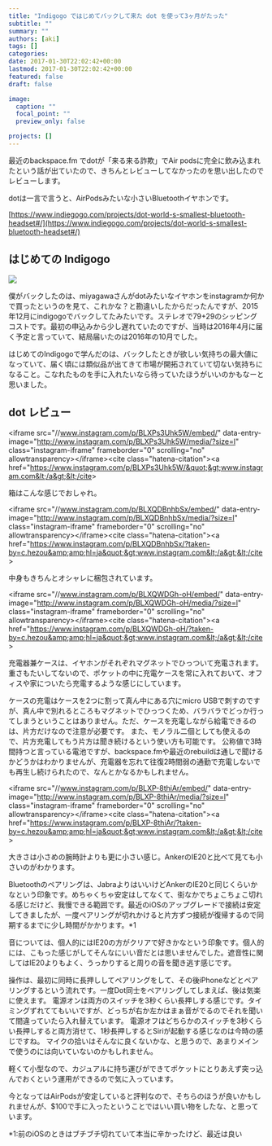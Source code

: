 ```yaml
---
title: "Indigogo ではじめてバックして来た dot を使って3ヶ月がたった"
subtitle: ""
summary: ""
authors: [aki]
tags: []
categories: 
date: 2017-01-30T22:02:42+00:00
lastmod: 2017-01-30T22:02:42+00:00
featured: false
draft: false

image:
  caption: ""
  focal_point: ""
  preview_only: false

projects: []
---
```

最近のbackspace.fm でdotが「来る来る詐欺」でAir podsに完全に飲み込まれたという話が出ていたので、きちんとレビューしてなかったのを思い出したのでレビューします。

dotは一言で言うと、AirPodsみたいな小さいBluetoothイヤホンです。

[https://www.indiegogo.com/projects/dot-world-s-smallest-bluetooth-headset#/](https://www.indiegogo.com/projects/dot-world-s-smallest-bluetooth-headset#/)

## はじめての Indigogo

![](/img/2017/01/30/220242/20170130213220.png)

僕がバックしたのは、miyagawaさんがdotみたいなイヤホンをinstagramか何かで買ったというのを見て、これかな？と勘違いしたからだったんですが、2015年12月にindigogoでバックしてたみたいです。ステレオで$79+$29のシッピングコストです。最初の申込みから少し遅れていたのですが、当時は2016年4月に届く予定と言っていて、結局届いたのは2016年の10月でした。

はじめてのIndigogoで学んだのは、バックしたときが欲しい気持ちの最大値になっていて、届く頃には類似品が出てきて市場が開拓されていて切ない気持ちになること。こなれたものを手に入れたいなら待っていたほうがいいのかもなーと思いました。

## dot レビュー

&lt;iframe src=&quot;//www.instagram.com/p/BLXPs3Uhk5W/embed/&quot; data-entry-image=&quot;http://www.instagram.com/p/BLXPs3Uhk5W/media/?size=l&quot; class=&quot;instagram-iframe&quot; frameborder=&quot;0&quot; scrolling=&quot;no&quot; allowtransparency&gt;&lt;/iframe&gt;&lt;cite class=&quot;hatena-citation&quot;&gt;&lt;a href=&quot;https://www.instagram.com/p/BLXPs3Uhk5W/&quot;&gt;www.instagram.com&lt;/a&gt;&lt;/cite&gt;

箱はこんな感じでおしゃれ。

&lt;iframe src=&quot;//www.instagram.com/p/BLXQDBnhbSx/embed/&quot; data-entry-image=&quot;http://www.instagram.com/p/BLXQDBnhbSx/media/?size=l&quot; class=&quot;instagram-iframe&quot; frameborder=&quot;0&quot; scrolling=&quot;no&quot; allowtransparency&gt;&lt;/iframe&gt;&lt;cite class=&quot;hatena-citation&quot;&gt;&lt;a href=&quot;https://www.instagram.com/p/BLXQDBnhbSx/?taken-by=c.hezou&amp;amp;hl=ja&quot;&gt;www.instagram.com&lt;/a&gt;&lt;/cite&gt;

中身もきちんとオシャレに梱包されています。

&lt;iframe src=&quot;//www.instagram.com/p/BLXQWDGh-oH/embed/&quot; data-entry-image=&quot;http://www.instagram.com/p/BLXQWDGh-oH/media/?size=l&quot; class=&quot;instagram-iframe&quot; frameborder=&quot;0&quot; scrolling=&quot;no&quot; allowtransparency&gt;&lt;/iframe&gt;&lt;cite class=&quot;hatena-citation&quot;&gt;&lt;a href=&quot;https://www.instagram.com/p/BLXQWDGh-oH/?taken-by=c.hezou&amp;amp;hl=ja&quot;&gt;www.instagram.com&lt;/a&gt;&lt;/cite&gt;

充電器兼ケースは、イヤホンがそれぞれマグネットでひっついて充電されます。 重さもたいしてないので、ポケットの中に充電ケースを常に入れておいて、オフィスや家についたら充電するような感じにしています。

ケースの充電はケースを2つに割って真ん中にある穴にmicro USBで刺すのですが、真ん中で別れるところもマグネットでひっつくため、バラバラでどっか行ってしまうということはありません。ただ、ケースを充電しながら給電できるのは、片方だけなので注意が必要です。 また、モノラル二個としても使えるので、片方充電してもう片方は聞き続けるという使い方も可能です。 公称値で3時間持つと言っている電池ですが、backspace.fmや最近のrebuildは通しで聞けるかどうかはわかりませんが、充電器を忘れて往復2時間弱の通勤で充電しないでも再生し続けられたので、なんとかなるかもしれません。

&lt;iframe src=&quot;//www.instagram.com/p/BLXP-8thiAr/embed/&quot; data-entry-image=&quot;http://www.instagram.com/p/BLXP-8thiAr/media/?size=l&quot; class=&quot;instagram-iframe&quot; frameborder=&quot;0&quot; scrolling=&quot;no&quot; allowtransparency&gt;&lt;/iframe&gt;&lt;cite class=&quot;hatena-citation&quot;&gt;&lt;a href=&quot;https://www.instagram.com/p/BLXP-8thiAr/?taken-by=c.hezou&amp;amp;hl=ja&quot;&gt;www.instagram.com&lt;/a&gt;&lt;/cite&gt;

大きさは小さめの腕時計よりも更に小さい感じ。AnkerのIE20と比べて見ても小さいのがわかります。

Bluetoothのペアリングは、JabraよりはいいけどAnkerのIE20と同じくらいかなという印象です。めちゃくちゃ安定はしてなくて、街なかでちょこちょこ切れる感じだけど、我慢できる範囲です。最近のiOSのアップグレードで接続は安定してきましたが、一度ペアリングが切れかけると片方ずつ接続が復帰するので同期するまでに少し時間がかかります。\*1

音については、個人的にはIE20の方がクリアで好きかなという印象です。個人的には、こもった感じがしてそんなにいい音だとは思いませんでした。遮音性に関してはIE20よりもよく、うっかりすると周りの音を聞き逃す感じです。

操作は、最初に同時に長押ししてペアリングをして、その後iPhoneなどとペアリングするという流れです。一度Dot同士をペアリングしてしまえば、後は気楽に使えます。 電源オンは両方のスイッチを3秒くらい長押しする感じです。タイミングずれててもいいですが、どっちが右か左かはまぁ音がでるのでそれを聞いて間違っていたら入れ替えています。 電源オフはどちらかのスイッチを3秒くらい長押しすると両方消せて、1秒長押しするとSiriが起動する感じなのは今時の感じですね。 マイクの拾いはそんなに良くないかな、と思うので、あまりメインで使うのには向いていないのかもしれません。

軽くて小型なので、カジュアルに持ち運びができてポケットにとりあえず突っ込んでおくという運用ができるので気に入っています。

今となってはAirPodsが安定していると評判なので、そちらのほうが良いかもしれませんが、$100で手に入ったということではいい買い物をしたな、と思っています。

\*1:前のiOSのときはブチブチ切れていて本当に辛かったけど、最近は良い


